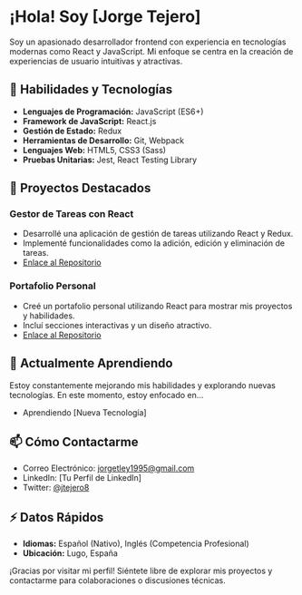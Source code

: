 

# ¡Hola! Soy [Jorge Tejero]

Soy un apasionado desarrollador frontend con experiencia en tecnologías modernas como React y JavaScript. Mi enfoque se centra en la creación de experiencias de usuario intuitivas y atractivas.

## 🚀 Habilidades y Tecnologías

- **Lenguajes de Programación:** JavaScript (ES6+)
- **Framework de JavaScript:** React.js
- **Gestión de Estado:** Redux
- **Herramientas de Desarrollo:** Git, Webpack
- **Lenguajes Web:** HTML5, CSS3 (Sass)
- **Pruebas Unitarias:** Jest, React Testing Library

## 🔧 Proyectos Destacados

### Gestor de Tareas con React
- Desarrollé una aplicación de gestión de tareas utilizando React y Redux.
- Implementé funcionalidades como la adición, edición y eliminación de tareas.
- [Enlace al Repositorio](https://github.com/tuusuario/gestor-tareas-react)

### Portafolio Personal
- Creé un portafolio personal utilizando React para mostrar mis proyectos y habilidades.
- Incluí secciones interactivas y un diseño atractivo.
- [Enlace al Repositorio](https://github.com/tuusuario/portafolio-react)

## 🌱 Actualmente Aprendiendo

Estoy constantemente mejorando mis habilidades y explorando nuevas tecnologías. En este momento, estoy enfocado en...

- Aprendiendo [Nueva Tecnología]

## 📫 Cómo Contactarme

- Correo Electrónico: jorgetley1995@gmail.com
- LinkedIn: [Tu Perfil de LinkedIn]
- Twitter: [@jtejero8](https://twitter.com/tuusuario)

## ⚡ Datos Rápidos

- **Idiomas:** Español (Nativo), Inglés (Competencia Profesional)
- **Ubicación:** Lugo, España

¡Gracias por visitar mi perfil! Siéntete libre de explorar mis proyectos y contactarme para colaboraciones o discusiones técnicas.
